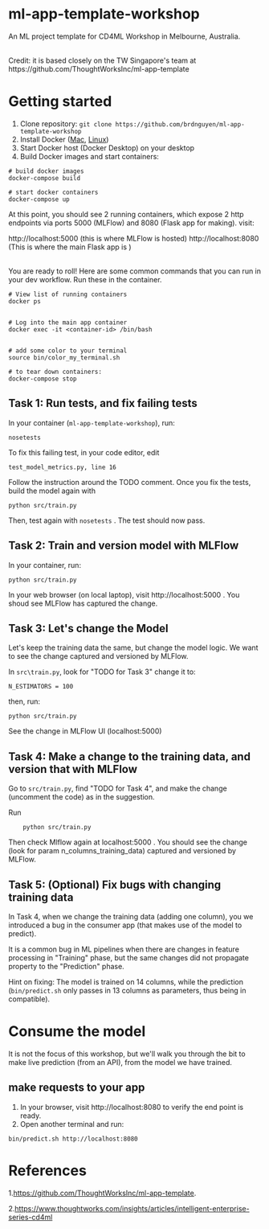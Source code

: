 # ml-app-template-workshop

An ML project template for CD4ML Workshop in Melbourne, Australia.

<br/>
Credit: it is based closely on the TW Singapore's team at https://github.com/ThoughtWorksInc/ml-app-template


# Getting started

1. Clone repository: `git clone https://github.com/brdnguyen/ml-app-template-workshop`
3. Install Docker ([Mac](https://docs.docker.com/docker-for-mac/install/), [Linux](https://docs.docker.com/install/linux/docker-ce/ubuntu/))
4. Start Docker host (Docker Desktop) on your desktop
5. Build Docker images and start containers:

```shell
# build docker images
docker-compose build

# start docker containers
docker-compose up

```

At this point, you should see 2 running containers, which expose 2 http endpoints via ports 5000 (MLFlow) and 8080 (Flask app for making). visit:

http://localhost:5000  (this is where MLFlow is hosted)
http://localhost:8080  (This is where the main Flask app is )


<br/>
You are ready to roll! Here are some common commands that you can run in your dev workflow. Run these in the container.


```shell
# View list of running containers
docker ps


# Log into the main app container
docker exec -it <container-id> /bin/bash


# add some color to your terminal
source bin/color_my_terminal.sh

# to tear down containers:
docker-compose stop
```


## Task 1: Run tests, and fix failing tests

In your container (`ml-app-template-workshop`), run:
```
nosetests
```

To fix this failing test, in your code editor, edit

`test_model_metrics.py, line 16`

Follow the instruction around the TODO comment. Once you fix the tests, build the model again with
```
python src/train.py
```

Then, test again with `nosetests` . The test should now pass.


## Task 2: Train and version model with MLFlow

In your container, run:

```
python src/train.py
```

In your web browser (on local laptop), visit http://localhost:5000 . You shoud see MLFlow has captured the change.

## Task 3: Let's change the Model

Let's keep the training data the same, but change the model logic. We want to see the change captured and versioned by MLFlow.

In `src\train.py`, look for "TODO for Task 3" change it to:
```
N_ESTIMATORS = 100
```

then, run:

```
python src/train.py
```

See the change in MLFlow UI (localhost:5000)

## Task 4: Make a change to the training data, and version that with MLFlow

Go to `src/train.py`, find "TODO for Task 4", and make the change (uncomment the code) as in the suggestion.

Run
```
    python src/train.py
```

Then check Mlflow again at localhost:5000 . You should see the change (look for param n_columns_training_data) captured and versioned by MLFlow.


## Task 5: (Optional) Fix bugs with changing training data

In Task 4, when we change the training data (adding one column), you we introduced a bug
in the consumer app (that makes use of the model to predict).

It is a common bug in ML pipelines when there are changes in feature processing in "Training"
phase, but the same changes did not propagate property to the "Prediction" phase.

Hint on fixing: The model is trained on 14 columns, while the prediction (`bin/predict.sh` only passes in 13 columns as parameters, thus being in compatible).

# Consume the model

It is not the focus of this workshop, but we'll walk you through the bit to make live prediction (from an API), from the model we have trained.

## make requests to your app
1. In your browser, visit http://localhost:8080 to verify the end point is ready.
2. Open another terminal and run:
```
bin/predict.sh http://localhost:8080
```
# References

1.https://github.com/ThoughtWorksInc/ml-app-template.

2.https://www.thoughtworks.com/insights/articles/intelligent-enterprise-series-cd4ml

